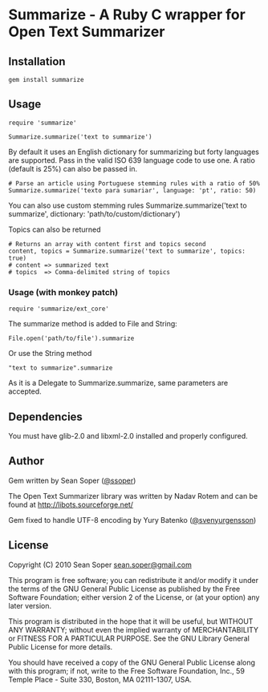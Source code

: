Summarize - A Ruby C wrapper for Open Text Summarizer
=====================================================

Installation
------------

    gem install summarize


Usage
-----

    require 'summarize'

    Summarize.summarize('text to summarize')


By default it uses an English dictionary for summarizing but forty languages are supported. Pass in the valid ISO 639 language code to use one. A ratio (default is 25%) can also be passed in.

    # Parse an article using Portuguese stemming rules with a ratio of 50%
    Summarize.summarize('texto para sumariar', language: 'pt', ratio: 50)


You can also use custom stemming rules
    Summarize.summarize('text to summarize', dictionary: 'path/to/custom/dictionary')


Topics can also be returned

    # Returns an array with content first and topics second
    content, topics = Summarize.summarize('text to summarize', topics: true)
    # content => summarized text
    # topics  => Comma-delimited string of topics


### Usage (with monkey patch)

    require 'summarize/ext_core'


The summarize method is added to File and String:

    File.open('path/to/file').summarize


Or use the String method

    "text to summarize".summarize


As it is a Delegate to Summarize.summarize, same parameters are accepted.


Dependencies
------------

You must have glib-2.0 and libxml-2.0 installed and properly configured.


Author
------

Gem written by Sean Soper ([@ssoper](http://twitter.com/ssoper))

The Open Text Summarizer library was written by Nadav Rotem and can be found at <http://libots.sourceforge.net/>

Gem fixed to handle UTF-8 encoding by Yury Batenko ([@svenyurgensson](http://twitter.com/svenyurgensson))


License
-------

Copyright (C) 2010 Sean Soper <sean.soper@gmail.com>

This program is free software; you can redistribute it and/or modify
it under the terms of the GNU General Public License as published by
the Free Software Foundation; either version 2 of the License, or
(at your option) any later version.

This program is distributed in the hope that it will be useful,
but WITHOUT ANY WARRANTY; without even the implied warranty of
MERCHANTABILITY or FITNESS FOR A PARTICULAR PURPOSE.  See the
GNU Library General Public License for more details.

You should have received a copy of the GNU General Public License
along with this program; if not, write to the Free Software
Foundation, Inc., 59 Temple Place - Suite 330, Boston, MA 02111-1307, USA.
